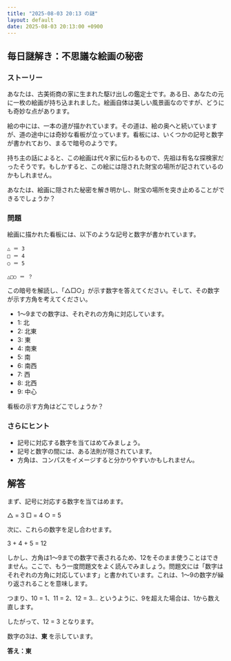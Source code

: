 ```yaml
---
title: "2025-08-03 20:13 の謎"
layout: default
date: 2025-08-03 20:13:00 +0900
---
```

## 毎日謎解き：不思議な絵画の秘密

### ストーリー

あなたは、古美術商の家に生まれた駆け出しの鑑定士です。ある日、あなたの元に一枚の絵画が持ち込まれました。絵画自体は美しい風景画なのですが、どうにも奇妙な点があります。

絵の中には、一本の道が描かれています。その道は、絵の奥へと続いていますが、道の途中には奇妙な看板が立っています。看板には、いくつかの記号と数字が書かれており、まるで暗号のようです。

持ち主の話によると、この絵画は代々家に伝わるもので、先祖は有名な探検家だったそうです。もしかすると、この絵には隠された財宝の場所が記されているのかもしれません。

あなたは、絵画に隠された秘密を解き明かし、財宝の場所を突き止めることができるでしょうか？

### 問題

絵画に描かれた看板には、以下のような記号と数字が書かれています。

```
△ ＝ 3
□ ＝ 4
○ ＝ 5

△□○ ＝ ？
```

この暗号を解読し、「△□○」が示す数字を答えてください。そして、その数字が示す方角を考えてください。

*   1～9までの数字は、それぞれの方角に対応しています。
*   1: 北
*   2: 北東
*   3: 東
*   4: 南東
*   5: 南
*   6: 南西
*   7: 西
*   8: 北西
*   9: 中心

看板の示す方角はどこでしょうか？

### さらにヒント

*   記号に対応する数字を当てはめてみましょう。
*   記号と数字の間には、ある法則が隠されています。
*   方角は、コンパスをイメージすると分かりやすいかもしれません。

## 解答

まず、記号に対応する数字を当てはめます。

△ = 3
□ = 4
○ = 5

次に、これらの数字を足し合わせます。

3 + 4 + 5 = 12

しかし、方角は1～9までの数字で表されるため、12をそのまま使うことはできません。ここで、もう一度問題文をよく読んでみましょう。問題文には「数字はそれぞれの方角に対応しています」と書かれています。これは、1～9の数字が繰り返されることを意味します。

つまり、10 = 1、11 = 2、12 = 3... というように、9を超えた場合は、1から数え直します。

したがって、12 = 3 となります。

数字の3は、**東** を示しています。

**答え：東**
